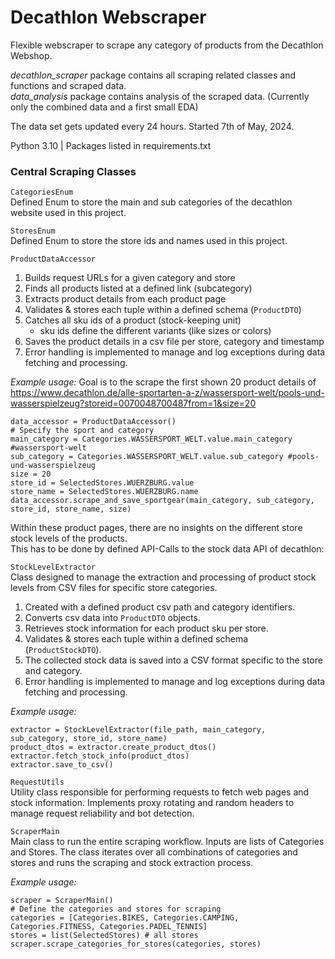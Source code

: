 # Decathlon Webscraper

Flexible webscraper to scrape any category of products from the Decathlon Webshop.

*decathlon_scraper* package contains all scraping related classes and functions and scraped data. <br>
*data_analysis* package contains analysis of the scraped data. (Currently only the combined data and a first small EDA)

The data set gets updated every 24 hours. Started 7th of May, 2024.

Python 3.10 | Packages listed in requirements.txt

### Central Scraping Classes

`CategoriesEnum` <br>
Defined Enum to store the main and sub categories of the decathlon website used in this project. <br>

`StoresEnum` <br>
Defined Enum to store the store ids and names used in this project. <br>

`ProductDataAccessor` <br>
1. Builds request URLs for a given category and store
2. Finds all products listed at a defined link (subcategory)
3. Extracts product details from each product page
4. Validates & stores each tuple within a defined schema (`ProductDTO`)
5. Catches all sku ids of a product (stock-keeping unit)
   - sku ids define the different variants (like sizes or colors)
6. Saves the product details in a csv file per store, category and timestamp
7. Error handling is implemented to manage and log exceptions during data fetching and processing.

*Example usage:*
Goal is to the scrape the first shown 20 product details of <br>
https://www.decathlon.de/alle-sportarten-a-z/wassersport-welt/pools-und-wasserspielzeug?storeid=0070048700487from=1&size=20
```
data_accessor = ProductDataAccessor()
# Specify the sport and category
main_category = Categories.WASSERSPORT_WELT.value.main_category #wassersport-welt
sub_category = Categories.WASSERSPORT_WELT.value.sub_category #pools-und-wasserspielzeug
size = 20
store_id = SelectedStores.WUERZBURG.value
store_name = SelectedStores.WUERZBURG.name
data_accessor.scrape_and_save_sportgear(main_category, sub_category, store_id, store_name, size)
```

Within these product pages, there are no insights on the different store stock levels of the products. <br>
This has to be done by defined API-Calls to the stock data API of decathlon:

`StockLevelExtractor` <br>
Class designed to manage the extraction and processing of product stock levels from CSV files for specific store categories.

1. Created with a defined product csv path and category identifiers.
2. Converts csv data into `ProductDTO` objects.
3. Retrieves stock information for each product sku per store.
4. Validates & stores each tuple within a defined schema (`ProductStockDTO`).
5. The collected stock data is saved into a CSV format specific to the store and category.
6. Error handling is implemented to manage and log exceptions during data fetching and processing.

*Example usage:*
```
extractor = StockLevelExtractor(file_path, main_category, sub_category, store_id, store_name)
product_dtos = extractor.create_product_dtos()
extractor.fetch_stock_info(product_dtos)
extractor.save_to_csv() 
```

`RequestUtils` <br>
Utility class responsible for performing requests to fetch web pages and stock information. 
Implements proxy rotating and random headers to manage request reliability and bot detection.

`ScraperMain` <br>
Main class to run the entire scraping workflow. Inputs are lists of Categories and Stores. 
The class iterates over all combinations of categories and stores and runs the scraping and stock extraction process. <br>

*Example usage:*
```
scraper = ScraperMain()
# Define the categories and stores for scraping
categories = [Categories.BIKES, Categories.CAMPING, Categories.FITNESS, Categories.PADEL_TENNIS]
stores = list(SelectedStores) # all stores
scraper.scrape_categories_for_stores(categories, stores)
```
